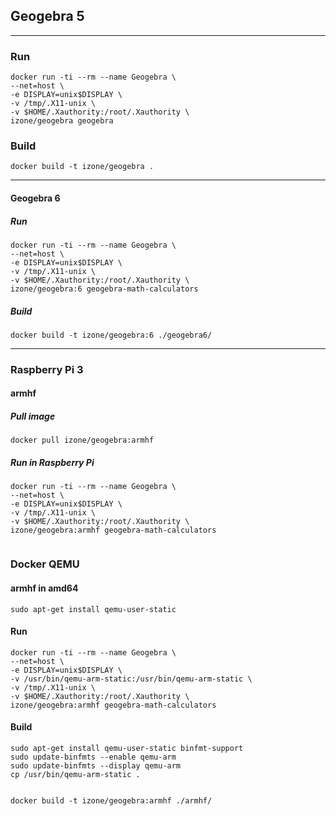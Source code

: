 ## Geogebra 5
-----
### Run
```
docker run -ti --rm --name Geogebra \
--net=host \
-e DISPLAY=unix$DISPLAY \
-v /tmp/.X11-unix \
-v $HOME/.Xauthority:/root/.Xauthority \
izone/geogebra geogebra
```
### Build
```
docker build -t izone/geogebra .
```
-----
#### Geogebra 6
##### Run
```
docker run -ti --rm --name Geogebra \
--net=host \
-e DISPLAY=unix$DISPLAY \
-v /tmp/.X11-unix \
-v $HOME/.Xauthority:/root/.Xauthority \
izone/geogebra:6 geogebra-math-calculators
```
##### Build
```
docker build -t izone/geogebra:6 ./geogebra6/
```

-----
### Raspberry Pi 3
#### armhf
##### Pull image
```
docker pull izone/geogebra:armhf
```
##### Run in Raspberry Pi
```
docker run -ti --rm --name Geogebra \
--net=host \
-e DISPLAY=unix$DISPLAY \
-v /tmp/.X11-unix \
-v $HOME/.Xauthority:/root/.Xauthority \
izone/geogebra:armhf geogebra-math-calculators
```
```
```
### Docker QEMU
#### armhf in amd64
```
sudo apt-get install qemu-user-static
```
#### Run
```
docker run -ti --rm --name Geogebra \
--net=host \
-e DISPLAY=unix$DISPLAY \
-v /usr/bin/qemu-arm-static:/usr/bin/qemu-arm-static \
-v /tmp/.X11-unix \
-v $HOME/.Xauthority:/root/.Xauthority \
izone/geogebra:armhf geogebra-math-calculators
```
#### Build
```
sudo apt-get install qemu-user-static binfmt-support
sudo update-binfmts --enable qemu-arm
sudo update-binfmts --display qemu-arm 
cp /usr/bin/qemu-arm-static .
```
```
```
```
docker build -t izone/geogebra:armhf ./armhf/
```
```
```
